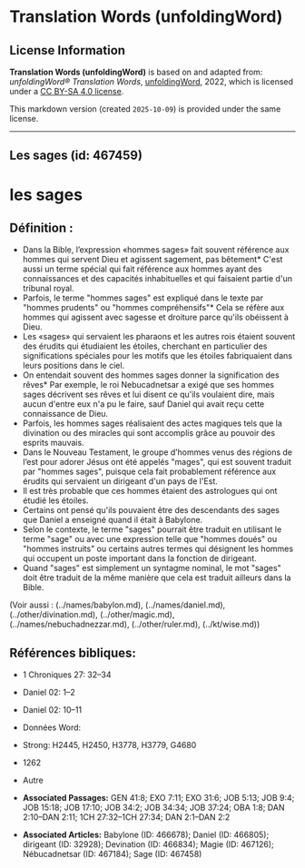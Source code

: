 # Translation Words (unfoldingWord)

## License Information

**Translation Words (unfoldingWord)** is based on and adapted from: _unfoldingWord® Translation Words_, [unfoldingWord](https://unfoldingword.org/utw), 2022, which is licensed under a [CC BY-SA 4.0 license](https://creativecommons.org/licenses/by-sa/4.0/legalcode.en).

This markdown version (created `2025-10-09`) is provided under the same license.



--------------------------------

## Les sages (id: 467459)

les sages
=========

Définition :
------------

* Dans la Bible, l’expression «hommes sages» fait souvent référence aux hommes qui servent Dieu et agissent sagement, pas bêtement\* C'est aussi un terme spécial qui fait référence aux hommes ayant des connaissances et des capacités inhabituelles et qui faisaient partie d'un tribunal royal.
* Parfois, le terme "hommes sages" est expliqué dans le texte par "hommes prudents" ou "hommes compréhensifs"\* Cela se réfère aux hommes qui agissent avec sagesse et droiture parce qu'ils obéissent à Dieu.
* Les «sages» qui servaient les pharaons et les autres rois étaient souvent des érudits qui étudiaient les étoiles, cherchant en particulier des significations spéciales pour les motifs que les étoiles fabriquaient dans leurs positions dans le ciel.
* On entendait souvent des hommes sages donner la signification des rêves\* Par exemple, le roi Nebucadnetsar a exigé que ses hommes sages décrivent ses rêves et lui disent ce qu'ils voulaient dire, mais aucun d'entre eux n'a pu le faire, sauf Daniel qui avait reçu cette connaissance de Dieu.
* Parfois, les hommes sages réalisaient des actes magiques tels que la divination ou des miracles qui sont accomplis grâce au pouvoir des esprits mauvais.
* Dans le Nouveau Testament, le groupe d’hommes venus des régions de l’est pour adorer Jésus ont été appelés "mages", qui est souvent traduit par "hommes sages", puisque cela fait probablement référence aux érudits qui servaient un dirigeant d'un pays de l'Est.
* Il est très probable que ces hommes étaient des astrologues qui ont étudié les étoiles.
* Certains ont pensé qu'ils pouvaient être des descendants des sages que Daniel a enseigné quand il était à Babylone.
* Selon le contexte, le terme "sages" pourrait être traduit en utilisant le terme "sage" ou avec une expression telle que "hommes doués" ou "hommes instruits" ou certains autres termes qui désignent les hommes qui occupent un poste important dans la fonction de dirigeant.
* Quand "sages" est simplement un syntagme nominal, le mot "sages" doit être traduit de la même manière que cela est traduit ailleurs dans la Bible.

(Voir aussi : (../names/babylon.md), (../names/daniel.md), (../other/divination.md), (../other/magic.md), (../names/nebuchadnezzar.md), (../other/ruler.md), (../kt/wise.md))

Références bibliques:
---------------------

* 1 Chroniques 27: 32–34
* Daniel 02: 1–2
* Daniel 02: 10–11
* Données Word:
* Strong: H2445, H2450, H3778, H3779, G4680
* 1262
* Autre

* **Associated Passages:** GEN 41:8; EXO 7:11; EXO 31:6; JOB 5:13; JOB 9:4; JOB 15:18; JOB 17:10; JOB 34:2; JOB 34:34; JOB 37:24; OBA 1:8; DAN 2:10–DAN 2:11; 1CH 27:32–1CH 27:34; DAN 2:1–DAN 2:2
* **Associated Articles:** Babylone (ID: 466678); Daniel (ID: 466805); dirigeant (ID: 32928); Devination  (ID: 466834); Magie (ID: 467126); Nébucadnetsar (ID: 467184); Sage (ID: 467458)

